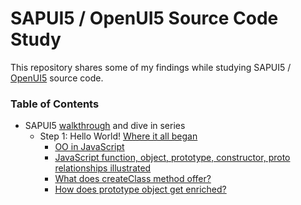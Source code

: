 SAPUI5 / OpenUI5 Source Code Study
======================================

This repository shares some of my findings while studying SAPUI5 / [OpenUI5](https://github.com/SAP/openui5) source code.

### Table of Contents

- SAPUI5 [walkthrough](https://sapui5.hana.ondemand.com/sdk/#docs/guide/3da5f4be63264db99f2e5b04c5e853db.html) and dive in series
	- Step 1: Hello World! [Where it all began](walkthrough-dive-in/step1.md) 
		- [OO in JavaScript](walkthrough-dive-in/step1.md#oo-in-javascript)
		- [JavaScript function, object, prototype, constructor, proto relationships illustrated](walkthrough-dive-in/step1.md#javascript-function-object-prototype-constructor-proto-relationships-illustrated)
		- [What does createClass method offer?](walkthrough-dive-in/step1.md#what-does-createclass-method-offer)
		- [How does prototype object get enriched?](walkthrough-dive-in/step1.md#how-does-prototype-object-get-enriched)

